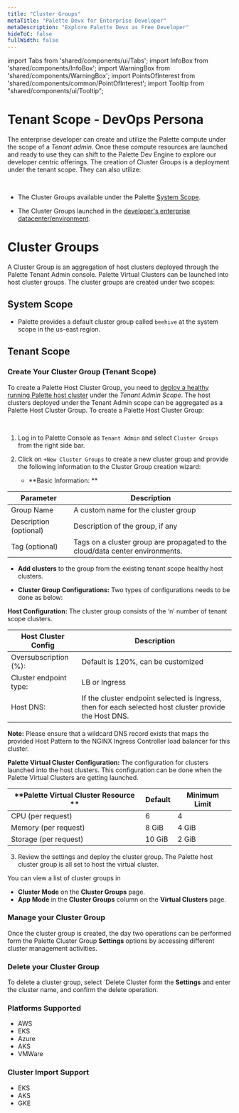 ```yaml
---
title: "Cluster Groups"
metaTitle: "Palette Devx for Enterprise Developer"
metaDescription: "Explore Palette Devx as Free Developer"
hideToC: false
fullWidth: false
---
```


import Tabs from 'shared/components/ui/Tabs';
import InfoBox from 'shared/components/InfoBox';
import WarningBox from 'shared/components/WarningBox';
import PointsOfInterest from 'shared/components/common/PointOfInterest';
import Tooltip from "shared/components/ui/Tooltip";



# Tenant Scope - DevOps Persona

The enterprise developer can create and utilize the Palette compute under the scope of a *Tenant admin*. Once these compute resources are launched and ready to use they can shift to the Palette Dev Engine to explore our developer centric offerings. The creation of Cluster Groups is a deployment under the tenant scope. They can also utilize:

<br />

* The Cluster Groups available under the Palette [System Scope](/devx/cluster-groups#systemscope).


* The Cluster Groups launched in the [developer's enterprise datacenter/environment](/devx/cluster-groups#tenantscope).

# Cluster Groups

A Cluster Group is an aggregation of host clusters deployed through the Palette Tenant Admin console. Palette Virtual Clusters can be launched into host cluster groups. The cluster groups are created under two scopes:

## System Scope

  * Palette provides a default cluster group called `beehive` at the system scope in the us-east region. 

## Tenant Scope

### Create Your Cluster Group (Tenant Scope) 

To create a Palette Host Cluster Group, you need to [deploy a healthy running Palette host cluster](/clusters) under the *Tenant Admin Scope*.  The host clusters deployed under the Tenant Admin scope can be aggregated as a Palette Host Cluster Group. To create a Palette Host Cluster Group:

<br />

1. Log in to Palette Console as `Tenant Admin` and select `Cluster Groups` from the right side bar.


2. Click on `+New Cluster Groups` to create a new cluster group and provide the following information to the Cluster Group creation wizard:


   * **Basic Information: **

  |         Parameter           | Description  |
  |-------------------------------|-----------------|
  |Group Name                 | A custom name for the cluster group|
  |Description (optional)   | Description of the group, if any | 
  |Tag (optional)               | Tags on a cluster group are propagated to the cloud/data center environments.|


  * **Add clusters** to the group from the existing tenant scope healthy host clusters.


  * **Cluster Group Configurations:** Two types of configurations needs to be done as below:

    
  **Host Configuration:** The cluster group consists of the ‘n’ number of tenant scope clusters. 
    
|**Host Cluster Config**        |        **Description**                    |
|--------------------------------------|-------------------------------------------|
|Oversubscription (%):                 | Default is 120%, can be customized|
|Cluster endpoint type:                | LB or Ingress|
|Host DNS:                             | If the cluster endpoint selected is Ingress, then for each selected host cluster provide the Host DNS. |


**Note:**  Please ensure that a wildcard DNS record exists that maps the provided Host Pattern to the NGINX Ingress Controller load balancer for this cluster.


   **Palette Virtual Cluster Configuration:** The configuration for clusters launched into the host clusters. This configuration can be done when the Palette Virtual Clusters are getting launched.

 |**Palette Virtual Cluster Resource ** | **Default**   |**Minimum Limit**|
 |------------------------------|-------------------|-----------------|
 |CPU (per request)             | 6                 | 4               |
 | Memory (per request)         | 8 GiB             | 4 GiB           |
 | Storage (per request)        | 10 GiB            | 2 GiB           |


3. Review the settings and deploy the cluster group. The Palette host cluster group is all set to host the virtual cluster.

You can view a list of cluster groups in
* **Cluster Mode** on the **Cluster Groups** page. 
* **App Mode** in the **Cluster Groups** column on the **Virtual Clusters** page.


### Manage your Cluster Group

Once the cluster group is created, the day two operations can be performed form the Palette Cluster Group **Settings** options by accessing different cluster management activities. 

### Delete your Cluster Group

To delete a cluster group, select `Delete Cluster form the **Settings** and enter the cluster name, and confirm the delete operation.

### Platforms Supported

* AWS
* EKS
* Azure
* AKS
* VMWare

### Cluster Import Support

* EKS
* AKS
* GKE


<br />
